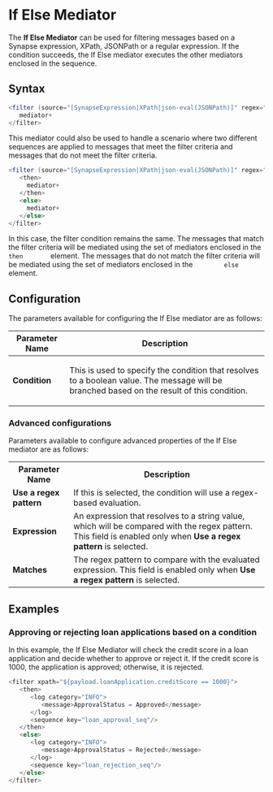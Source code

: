 # If Else Mediator

The **If Else Mediator** can be used for filtering messages based on a Synapse expression, 
XPath, JSONPath or a regular expression. If the condition succeeds, the
If Else mediator executes the other mediators enclosed in the sequence.

## Syntax

``` java
<filter (source="[SynapseExpression|XPath|json-eval(JSONPath)]" regex="string") | xpath="[SynapseExpression|XPath|json-eval(JSONPath)]">
   mediator+
</filter>
```

This mediator could also be used to handle a scenario where two
different sequences are applied to messages that meet the filter
criteria and messages that do not meet the filter criteria.

``` java
<filter (source="[SynapseExpression|XPath|json-eval(JSONPath)]" regex="string") | xpath="[SynapseExpression|XPath|json-eval(JSONPath)]">
   <then>
     mediator+
   </then>
   <else>
     mediator+
   </else>
</filter>
```

In this case, the filter condition remains the same. The messages that
match the filter criteria will be mediated using the set of mediators
enclosed in the `         then        ` element. The messages that do
not match the filter criteria will be mediated using the set of
mediators enclosed in the `         else        ` element.

## Configuration

The parameters available for configuring the If Else mediator are as
follows:

<table>
<thead>
<tr class="header">
<th>Parameter Name</th>
<th>Description</th>
</tr>
</thead>
<tbody>
<tr class="odd">
<td><strong>Condition</strong></td>
<td><p>This is used to specify the condition that resolves to a boolean value. The message will be branched based on the result of this condition.</p>
</tr>
</tbody>
</table>

### Advanced configurations

Parameters available to configure advanced properties of the If Else mediator are as follows:

<table>
  <tr>
    <th>
      Parameter Name
    </th>
    <th>
      Description
    </th>
  </tr>
  <tr>
    <td>
      <strong>Use a regex pattern</strong>
    </td>
    <td>
      If this is selected, the condition will use a regex-based evaluation.
    </td>
  </tr>
  <tr>
    <td>
      <strong>Expression</strong>
    </td>
    <td>An expression that resolves to a string value, which will be compared with the regex pattern. This field is enabled only when 
      <strong>Use a regex pattern</strong> is selected.
    </td>
  </tr>
  <tr>
    <td>
      <strong>Matches</strong>
    </td>
    <td>The regex pattern to compare with the evaluated expression. This field is enabled only when 
      <strong>Use a regex pattern</strong> is selected.
    </td>
  </tr>
</table>

##  Examples

### Approving or rejecting loan applications based on a condition

In this example, the If Else Mediator will check the credit score in a loan application and decide whether to approve or reject it. 
If the credit score is 1000, the application is approved; otherwise, it is rejected.

``` java
<filter xpath="${payload.loanApplication.creditScore == 1000}">
   <then>
      <log category="INFO">
         <message>ApprovalStatus = Approved</message>
      </log>
      <sequence key="loan_approval_seq"/>
   </then>
   <else>
      <log category="INFO">
         <message>ApprovalStatus = Rejected</message>
      </log>
      <sequence key="loan_rejection_seq"/>
   </else>
</filter>
```
